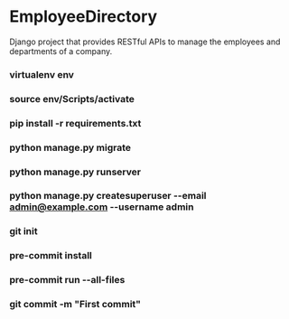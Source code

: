 # EmployeeDirectory
Django project that provides RESTful APIs to manage the employees and departments of a company.

### virtualenv env
### source env/Scripts/activate
### pip install -r requirements.txt
### python manage.py migrate
### python manage.py runserver
### python manage.py createsuperuser --email admin@example.com --username admin
### git init
### pre-commit install
### pre-commit run --all-files
### git commit -m "First commit"
